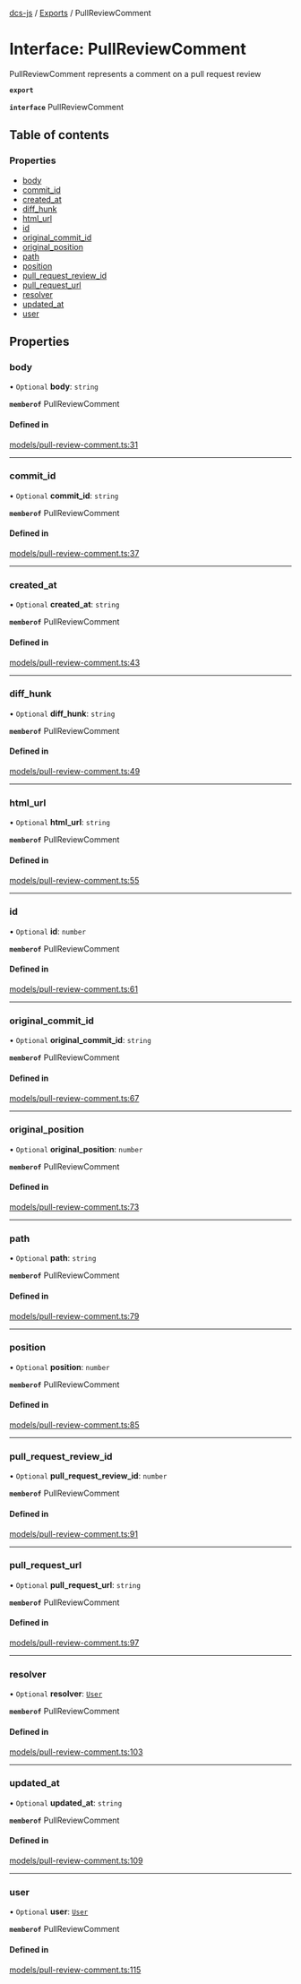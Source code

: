 [dcs-js](../README.md) / [Exports](../modules.md) / PullReviewComment

# Interface: PullReviewComment

PullReviewComment represents a comment on a pull request review

**`export`**

**`interface`** PullReviewComment

## Table of contents

### Properties

- [body](PullReviewComment.md#body)
- [commit\_id](PullReviewComment.md#commit_id)
- [created\_at](PullReviewComment.md#created_at)
- [diff\_hunk](PullReviewComment.md#diff_hunk)
- [html\_url](PullReviewComment.md#html_url)
- [id](PullReviewComment.md#id)
- [original\_commit\_id](PullReviewComment.md#original_commit_id)
- [original\_position](PullReviewComment.md#original_position)
- [path](PullReviewComment.md#path)
- [position](PullReviewComment.md#position)
- [pull\_request\_review\_id](PullReviewComment.md#pull_request_review_id)
- [pull\_request\_url](PullReviewComment.md#pull_request_url)
- [resolver](PullReviewComment.md#resolver)
- [updated\_at](PullReviewComment.md#updated_at)
- [user](PullReviewComment.md#user)

## Properties

### <a id="body" name="body"></a> body

• `Optional` **body**: `string`

**`memberof`** PullReviewComment

#### Defined in

[models/pull-review-comment.ts:31](https://github.com/unfoldingWord/dcs-js/blob/b29eb7a/models/pull-review-comment.ts#L31)

___

### <a id="commit_id" name="commit_id"></a> commit\_id

• `Optional` **commit\_id**: `string`

**`memberof`** PullReviewComment

#### Defined in

[models/pull-review-comment.ts:37](https://github.com/unfoldingWord/dcs-js/blob/b29eb7a/models/pull-review-comment.ts#L37)

___

### <a id="created_at" name="created_at"></a> created\_at

• `Optional` **created\_at**: `string`

**`memberof`** PullReviewComment

#### Defined in

[models/pull-review-comment.ts:43](https://github.com/unfoldingWord/dcs-js/blob/b29eb7a/models/pull-review-comment.ts#L43)

___

### <a id="diff_hunk" name="diff_hunk"></a> diff\_hunk

• `Optional` **diff\_hunk**: `string`

**`memberof`** PullReviewComment

#### Defined in

[models/pull-review-comment.ts:49](https://github.com/unfoldingWord/dcs-js/blob/b29eb7a/models/pull-review-comment.ts#L49)

___

### <a id="html_url" name="html_url"></a> html\_url

• `Optional` **html\_url**: `string`

**`memberof`** PullReviewComment

#### Defined in

[models/pull-review-comment.ts:55](https://github.com/unfoldingWord/dcs-js/blob/b29eb7a/models/pull-review-comment.ts#L55)

___

### <a id="id" name="id"></a> id

• `Optional` **id**: `number`

**`memberof`** PullReviewComment

#### Defined in

[models/pull-review-comment.ts:61](https://github.com/unfoldingWord/dcs-js/blob/b29eb7a/models/pull-review-comment.ts#L61)

___

### <a id="original_commit_id" name="original_commit_id"></a> original\_commit\_id

• `Optional` **original\_commit\_id**: `string`

**`memberof`** PullReviewComment

#### Defined in

[models/pull-review-comment.ts:67](https://github.com/unfoldingWord/dcs-js/blob/b29eb7a/models/pull-review-comment.ts#L67)

___

### <a id="original_position" name="original_position"></a> original\_position

• `Optional` **original\_position**: `number`

**`memberof`** PullReviewComment

#### Defined in

[models/pull-review-comment.ts:73](https://github.com/unfoldingWord/dcs-js/blob/b29eb7a/models/pull-review-comment.ts#L73)

___

### <a id="path" name="path"></a> path

• `Optional` **path**: `string`

**`memberof`** PullReviewComment

#### Defined in

[models/pull-review-comment.ts:79](https://github.com/unfoldingWord/dcs-js/blob/b29eb7a/models/pull-review-comment.ts#L79)

___

### <a id="position" name="position"></a> position

• `Optional` **position**: `number`

**`memberof`** PullReviewComment

#### Defined in

[models/pull-review-comment.ts:85](https://github.com/unfoldingWord/dcs-js/blob/b29eb7a/models/pull-review-comment.ts#L85)

___

### <a id="pull_request_review_id" name="pull_request_review_id"></a> pull\_request\_review\_id

• `Optional` **pull\_request\_review\_id**: `number`

**`memberof`** PullReviewComment

#### Defined in

[models/pull-review-comment.ts:91](https://github.com/unfoldingWord/dcs-js/blob/b29eb7a/models/pull-review-comment.ts#L91)

___

### <a id="pull_request_url" name="pull_request_url"></a> pull\_request\_url

• `Optional` **pull\_request\_url**: `string`

**`memberof`** PullReviewComment

#### Defined in

[models/pull-review-comment.ts:97](https://github.com/unfoldingWord/dcs-js/blob/b29eb7a/models/pull-review-comment.ts#L97)

___

### <a id="resolver" name="resolver"></a> resolver

• `Optional` **resolver**: [`User`](User.md)

**`memberof`** PullReviewComment

#### Defined in

[models/pull-review-comment.ts:103](https://github.com/unfoldingWord/dcs-js/blob/b29eb7a/models/pull-review-comment.ts#L103)

___

### <a id="updated_at" name="updated_at"></a> updated\_at

• `Optional` **updated\_at**: `string`

**`memberof`** PullReviewComment

#### Defined in

[models/pull-review-comment.ts:109](https://github.com/unfoldingWord/dcs-js/blob/b29eb7a/models/pull-review-comment.ts#L109)

___

### <a id="user" name="user"></a> user

• `Optional` **user**: [`User`](User.md)

**`memberof`** PullReviewComment

#### Defined in

[models/pull-review-comment.ts:115](https://github.com/unfoldingWord/dcs-js/blob/b29eb7a/models/pull-review-comment.ts#L115)
